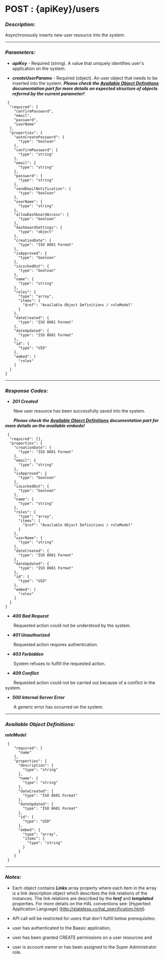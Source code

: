 
# POST : {apiKey}/users 

### *Description:* 
Asynchronously inserts new user resource into the system. 



* * *
### *Parameters:*


- ***apiKey*** - Required (string). A value that uniquely identifies user&#39;s application on the system. 


- ***createUserParams*** - Required (object). An user object that needs to be inserted into the system. 
***Please check the [Available Object Definitions](#available-object-definitions) documentation part for more details on expected structure of objects referred by the current parameter!***

```
 {
  "required": [
    "confirmPassword",
    "email",
    "password",
    "userName"
  ],
  "properties": {
    "autoCreatePassword": {
      "type": "boolean"
    },
    "confirmPassword": {
      "type": "string"
    },
    "email": {
      "type": "string"
    },
    "password": {
      "type": "string"
    },
    "sendEmailNotification": {
      "type": "boolean"
    },
    "userName": {
      "type": "string"
    },
    "allowDashboardAccess": {
      "type": "boolean"
    },
    "dashboardSettings": {
      "type": "object"
    },
    "creationDate": {
      "type": "ISO 8601 Format"
    },
    "isApproved": {
      "type": "boolean"
    },
    "isLockedOut": {
      "type": "boolean"
    },
    "name": {
      "type": "string"
    },
    "roles": {
      "type": "array",
      "items": {
        "$ref": "Available Object Definitions / roleModel"
      }
    },
    "dateCreated": {
      "type": "ISO 8601 Format"
    },
    "dateUpdated": {
      "type": "ISO 8601 Format"
    },
    "id": {
      "type": "UID"
    },
    "embed": [
      "roles"
    ]
  }
} 

```

* * *
### *Response Codes:*


- ***201  Created*** 

&nbsp;&nbsp;&nbsp;&nbsp;&nbsp;&nbsp; New user resource has been successfully saved into the system. 

&nbsp;&nbsp;&nbsp;&nbsp;&nbsp;&nbsp; ***Please check the [Available Object Definitions](#available-object-definitions) documentation part for more details on the available embeds!***

```
 {
  "required": [],
  "properties": {
    "creationDate": {
      "type": "ISO 8601 Format"
    },
    "email": {
      "type": "string"
    },
    "isApproved": {
      "type": "boolean"
    },
    "isLockedOut": {
      "type": "boolean"
    },
    "name": {
      "type": "string"
    },
    "roles": {
      "type": "array",
      "items": {
        "$ref": "Available Object Definitions / roleModel"
      }
    },
    "userName": {
      "type": "string"
    },
    "dateCreated": {
      "type": "ISO 8601 Format"
    },
    "dateUpdated": {
      "type": "ISO 8601 Format"
    },
    "id": {
      "type": "UID"
    },
    "embed": [
      "roles"
    ]
  }
} 

```

- ***400  Bad Request*** 

&nbsp;&nbsp;&nbsp;&nbsp;&nbsp;&nbsp; Requested action could not be understood by the system. 


- ***401  Unauthorized*** 

&nbsp;&nbsp;&nbsp;&nbsp;&nbsp;&nbsp; Requested action requires authentication. 


- ***403  Forbidden*** 

&nbsp;&nbsp;&nbsp;&nbsp;&nbsp;&nbsp; System refuses to fulfill the requested action. 


- ***409  Conflict*** 

&nbsp;&nbsp;&nbsp;&nbsp;&nbsp;&nbsp; Requested action could not be carried out because of a conflict in the system. 


- ***500  Internal Server Error*** 

&nbsp;&nbsp;&nbsp;&nbsp;&nbsp;&nbsp; A generic error has occurred on the system. 



* * *
### *Available Object Definitions:*

***roleModel***

```
 {
    "required": [
      "name"
    ],
    "properties": {
      "description": {
        "type": "string"
      },
      "name": {
        "type": "string"
      },
      "dateCreated": {
        "type": "ISO 8601 Format"
      },
      "dateUpdated": {
        "type": "ISO 8601 Format"
      },
      "id": {
        "type": "UID"
      },
      "embed": {
        "type": "array",
        "items": {
          "type": "string"
        }
      }
    }
 }
```
* * *
### *Notes:* 
- Each object contains ***Links*** array property where each item in the array is a link description object which describes the link relations of the instances. The link relations are described by the ***href*** and ***templated*** properties. For more details on the HAL conventions see: [Hypertext Application Language] (http://stateless.co/hal_specification.html).

-  API call will be restricted for users that don't fulfill below prerequisites:
  - user has authenticated to the Baasic application,
  - user has been granted CREATE permissions on a user resources and
  - user is account owner or has been assigned to the Super Administrator role. 
